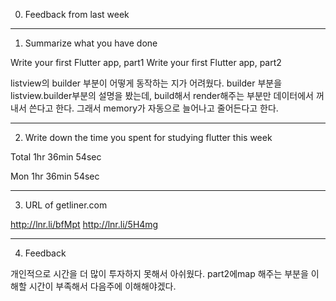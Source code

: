 0. Feedback from last week

<hr>

1. Summarize what you have done

Write your first Flutter app, part1
Write your first Flutter app, part2

listview의 builder 부분이 어떻게 동작하는 지가 어려웠다. 
builder 부분을 listview.builder부분의 설명을 봤는데,
build해서 render해주는 부분만 데이터에서 꺼내서 쓴다고 한다.
그래서 memory가 자동으로 늘어나고 줄어든다고 한다.

<hr>

2. Write down the time you spent for studying flutter this week

Total 1hr 36min 54sec

Mon 1hr 36min 54sec

<hr>

3. URL of getliner.com

http://lnr.li/bfMpt
http://lnr.li/5H4mg

<hr>

4. Feedback

개인적으로 시간을 더 많이 투자하지 못해서 아쉬웠다.
part2에map 해주는 부분을 이해할 시간이 부족해서 다음주에 이해해야겠다.

